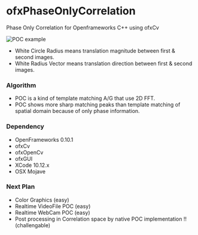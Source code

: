 # ofxPhaseOnlyCorrelation
Phase Only Correlation for Openframeworks C++ using ofxCv

![POC example]( https://github.com/bemoregt/ofxPhaseOnlyCorrelation/blob/master/result.png "POC")
- White Circle Radius means translation magnitude between first & second images. 
- White Radius Vector means translation direction between first & second images.

### Algorithm
- POC is a kind of template matching A/G that use 2D FFT. 
- POC shows more sharp matching peaks than template matching of spatial domain because of only phase information.

### Dependency
- OpenFrameworks 0.10.1
- ofxCv
- ofxOpenCv
- ofxGUI
- XCode 10.12.x
- OSX Mojave

### Next Plan
- Color Graphics (easy)
- Realtime VideoFile POC (easy)
- Realtime WebCam POC (easy)
- Post processing in Correlation space by native POC implementation !! (challengable)


